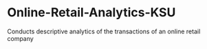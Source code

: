 # Online-Retail-Analytics-KSU
Conducts descriptive analytics of the transactions of an online retail company
